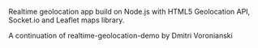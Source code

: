 Realtime geolocation app build on Node.js with HTML5 Geolocation API, Socket.io and Leaflet maps library.

A continuation of realtime-geolocation-demo by Dmitri Voronianski
